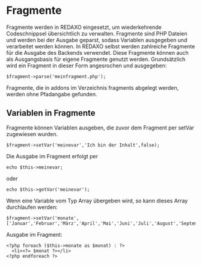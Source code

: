 # Fragmente

Fragmente werden in REDAXO eingesetzt, um wiederkehrende Codeschnippsel übersichtlich zu verwalten. Fragmente sind PHP Dateien und werden bei der Ausgabe geparst, sodass Variablen ausgegeben und verarbeitet werden können. In REDAXO selbst werden zahlreiche Fragmente für die Ausgabe des Backends verwendet. Diese Fragmente können auch als Ausgangsbasis für eigene Fragmente genutzt werden. Grundsätzlich wird ein Fragment in dieser Form angesrochen und ausgegeben:

    $fragment->parse('meinfragment.php');
    
Fragmente, die in addons im Verzeichnis fragments abgelegt werden, werden ohne Pfadangabe gefunden.

## Variablen in Fragmente

Fragmente können Variablen ausgeben, die zuvor dem Fragment per setVar zugewiesen wurden.

    $fragment->setVar('meinevar','Ich bin der Inhalt',false);
    
Die Ausgabe im Fragment erfolgt per

    echo $this->meinevar;
    
oder

    echo $this->getVar('meinevar');
    
Wenn eine Variable vom Typ Array übergeben wird, so kann dieses Array durchlaufen werden:

    $fragment->setVar('monate',['Januar','Februar','März','April','Mai','Juni','Juli','August','September','...']);
    
Ausgabe im Fragment:

    <?php foreach ($this->monate as $monat) : ?>
      <li><?= $monat ?></li>
    <?php endforeach ?>
    

    
